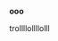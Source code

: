 <!--
published-date: 2015-04-14
title: Bing Bing Bing
tags: google, chrome
-->


**ooo**

trollllollllolll